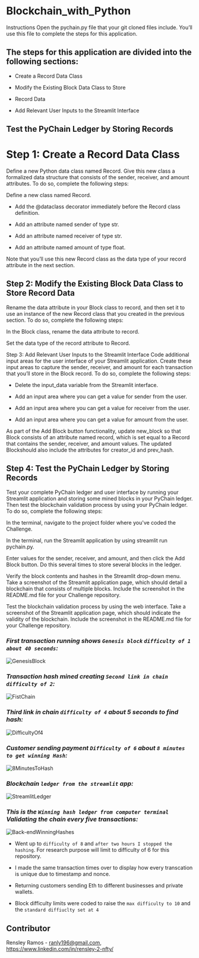 # Blockchain_with_Python

Instructions
Open the pychain.py file that your git cloned files include. You’ll use this file to complete the steps for this application.

## The steps for this application are divided into the following sections:

   * Create a Record Data Class  

   * Modify the Existing Block Data Class to Store  

   * Record Data  

   * Add Relevant User Inputs to the Streamlit Interface  

## Test the PyChain Ledger by Storing Records  

# Step 1: Create a Record Data Class  

Define a new Python data class named Record. Give this new class a formalized data structure that consists of the sender, receiver, and amount attributes. To do so, complete the following steps:

Define a new class named Record.

   * Add the @dataclass decorator immediately before the Record class definition.

   * Add an attribute named sender of type str.

   * Add an attribute named receiver of type str.

   * Add an attribute named amount of type float.

Note that you’ll use this new Record class as the data type of your record attribute in the next section.

## Step 2: Modify the Existing Block Data Class to Store Record Data
Rename the data attribute in your Block class to record, and then set it to use an instance of the new Record class that you created in the previous section. To do so, complete the following steps:

In the Block class, rename the data attribute to record.

Set the data type of the record attribute to Record.

Step 3: Add Relevant User Inputs to the Streamlit Interface
Code additional input areas for the user interface of your Streamlit application. Create these input areas to capture the sender, receiver, and amount for each transaction that you’ll store in the Block record. To do so, complete the following steps:

   * Delete the input_data variable from the Streamlit interface.

   * Add an input area where you can get a value for sender from the user.

   * Add an input area where you can get a value for receiver from the user.

   * Add an input area where you can get a value for amount from the user.

As part of the Add Block button functionality, update new_block so that Block consists of an attribute named record, which is set equal to a Record that contains the sender, receiver, and amount values. The updated Blockshould also include the attributes for creator_id and prev_hash.

## Step 4: Test the PyChain Ledger by Storing Records
Test your complete PyChain ledger and user interface by running your Streamlit application and storing some mined blocks in your PyChain ledger. Then test the blockchain validation process by using your PyChain ledger. To do so, complete the following steps:

In the terminal, navigate to the project folder where you've coded the Challenge.

In the terminal, run the Streamlit application by using streamlit run pychain.py.

Enter values for the sender, receiver, and amount, and then click the Add Block button. Do this several times to store several blocks in the ledger.

Verify the block contents and hashes in the Streamlit drop-down menu. Take a screenshot of the Streamlit application page, which should detail a blockchain that consists of multiple blocks. Include the screenshot in the README.md file for your Challenge repository.

Test the blockchain validation process by using the web interface. Take a screenshot of the Streamlit application page, which should indicate the validity of the blockchain. Include the screenshot in the README.md file for your Challenge repository.



### *First transaction running shows `Genesis block` `difficulty of 1` `about 40 seconds`:* 

![GenesisBlock](Images/ScreenShot2022-07-14at1.49.12PM.png) 


### *Transaction hash mined creating `Second link in chain` `difficulty of 2`:* 

![FistChain](Images/ScreenShot2022-07-14at1.50.12PM.png) 


### *Third link in chain `difficulty of 4` about 5 seconds to find hash:* 

![DifficultyOf4](Images/ScreenShot2022-07-14at1.51.04PM.png) 


### *Customer sending payment `Difficulty of 6` about `8 minutes to get winning Hash`:* 

![8MinutesToHash](Images/ScreenShot2022-07-14at1.53.24PM.png) 


### *Blockchain `ledger from the streamlit` app:* 

![StreamlitLedger](Images/ScreenShot2022-07-14at2.04.05PM.png) 


### *This is the `Winning hash ledger from computer terminal` Validating the chain every five transactions:* 

![Back-endWinningHashes](Images/ScreenShot2022-07-14at2.05.03PM.png) 


* Went up to `difficulty of 8` and `after two hours I stopped the hashing`. For research purpose will limit to difficulty of 6 for this repository.  

* I made the same transaction times over to display how every transcation is unique due to timestamp and nonce.  

* Returning customers sending Eth to different businesses and private wallets.  

* Block difficulty limits were coded to raise the `max difficulty to 10` and the `standard diffiuclty set at 4`  

## Contributor

Rensley Ramos - ranly196@gmail.com, https://www.linkedin.com/in/rensley-2-nfty/





